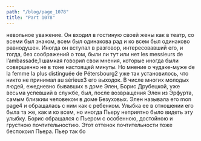```yaml
---
path: "/blog/page_1078"
title: "Part 1078"
---
```


 невольное уважение. Он входил в гостиную своей жены как в театр, со всеми был знаком, всем был одинакова рад и ко всем был одинаково равнодушен. Иногда он вступал в разговор, интересовавший его, и тогда, без соображений о том, были ли тут или нет les messieurs de l’ambassade,1 шамкая говорил свои мнения, которые иногда были совершенно не в тоне настоящей минуты. Но мнение о чудаке-муже de la femme la plus distinguée de Pétersbourg2 уже так установилось, что никто не принимал au sérieux3 его выходок.
В числе многих молодых людей, ежедневно бывавших в доме Элен, Борис Друбецкой, уже весьма успевший в службе, был, после возвращения Элен из Эрфурта, самым близким человеком в доме Безуховых. Элен называла его mon page4 и обращалась с ним как с ребенком. Улыбка ее в отношении его была та же, как и ко всем, но иногда Пьеру неприятно было видеть эту улыбку. Борис обращался с Пьером с особенною, достойною и грустною почтительностию. Этот оттенок почтительности тоже беспокоил Пьера. Пьер так бо
